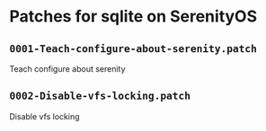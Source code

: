 # Patches for sqlite on SerenityOS

## `0001-Teach-configure-about-serenity.patch`

Teach configure about serenity


## `0002-Disable-vfs-locking.patch`

Disable vfs locking


